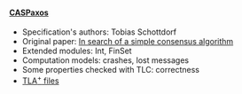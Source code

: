 #### <a href="https://github.com/tschottdorf/caspaxos-tla">CASPaxos</a>
- Specification's authors: Tobias Schottdorf
- Original paper: <a href="http://rystsov.info/2017/02/15/simple-consensus.html">In search of a simple consensus algorithm</a>
- Extended modules: Int, FinSet
- Computation models: crashes, lost messages
- Some properties checked with TLC: correctness
- <a href="https://github.com/tschottdorf/caspaxos-tla">TLA<sup>+</sup> files</a>


